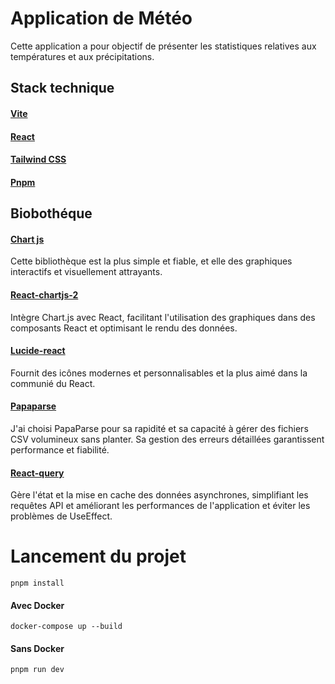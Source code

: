 # Application de Météo

Cette application a pour objectif de présenter les statistiques relatives aux températures et aux précipitations.

## Stack technique

#### [Vite]("https://vitejs.dev")

#### [React]("https://react.dev")

#### [Tailwind CSS]("https://tailwindcss.com")

#### [Pnpm]("https://pnpm.io")

## Biobothéque

#### [Chart js]("https://www.chartjs.org/")

Cette bibliothèque est la plus simple et fiable, et elle des graphiques interactifs et visuellement attrayants.

#### [React-chartjs-2]("https://www.npmjs.com/package/react-chartjs-2")

Intègre Chart.js avec React, facilitant l'utilisation des graphiques dans des composants React et optimisant le rendu des données.

#### [Lucide-react]("https://lucide.dev/guide/packages/lucide-react")

Fournit des icônes modernes et personnalisables et la plus aimé dans la communié du React.

#### [Papaparse]("https://www.papaparse.com")

J'ai choisi PapaParse pour sa rapidité et sa capacité à gérer des fichiers CSV volumineux sans planter. Sa gestion des erreurs détaillées garantissent performance et fiabilité.

#### [React-query]("https://tanstack.com/query/v3)

Gère l'état et la mise en cache des données asynchrones, simplifiant les requêtes API et améliorant les performances de l'application et éviter les problèmes de UseEffect.

# Lancement du projet

```
pnpm install
```

#### Avec Docker

```
docker-compose up --build
```

#### Sans Docker

```
pnpm run dev
```

